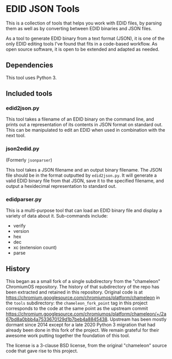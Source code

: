 # EDID JSON Tools

This is a collection of tools that helps you work with EDID files, by parsing
them as well as by converting between EDID binaries and JSON files.

As a tool to generate EDID binary from a text format (JSON), it is one of the
only EDID editing tools I've found that fits in a code-based workflow. As open
source software, it is open to be extended and adapted as needed.

## Dependencies

This tool uses Python 3.

## Included tools

### edid2json.py

This tool takes a filename of an EDID binary on the command line, and prints out
a representation of its contents in JSON format on standard out. This can be
manipulated to edit an EDID when used in combination with the next tool.

### json2edid.py

(Formerly `jsonparser`)

This tool takes a JSON filename and an output binary filename. The JSON file
should be in the format outputted by `edid2json.py`. It will generate a valid
EDID binary file from that JSON, save it to the specified filename, and output a
hexidecimal representation to standard out.

### edidparser.py

This is a multi-purpose tool that can load an EDID binary file and display a
variety of data about it. Sub-commands include:

- verify
- version
- hex
- dec
- xc (extension count)
- parse

## History

This began as a small fork of a single subdirectory from the "chameleon"
ChromiumOS repository. The history of that subdirectory of the repo has been
extracted and retained in this repository. Original code is at
<https://chromium.googlesource.com/chromiumos/platform/chameleon> in the `tools`
subdirectory: the `chameleon_fork_point` tag in this project corresponds to the
code at the same point as the upstream commit
<https://chromium.googlesource.com/chromiumos/platform/chameleon/+/2a67bd8a0bbb4a7533670129d1b7beb4a8845438>.
Upstream has been mostly dormant since 2014 except for a late 2020 Python 3
migration that had already been done in this fork of the project. We remain
grateful for their awesome work putting together the foundation of this tool.

The license is a 3-clause BSD license, from the original "chameleon" source code
that gave rise to this project.
